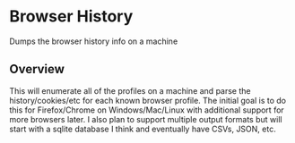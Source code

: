 # Browser History
Dumps the browser history info on a machine

## Overview

This will enumerate all of the profiles on a machine and parse the history/cookies/etc for each known browser profile.
The initial goal is to do this for Firefox/Chrome on Windows/Mac/Linux with additional support for more browsers later.
I also plan to support multiple output formats but will start with a sqlite database I think and eventually have
CSVs, JSON, etc.

